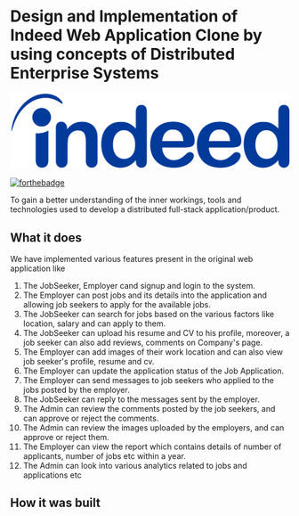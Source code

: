 # Design and Implementation of Indeed Web Application Clone by using concepts of Distributed Enterprise Systems

<p align="center">
  <img src="https://github.com/Priyanka-NAM/Indeed/blob/develop/frontend/public/Images/Indeed_logo.png"/>
</p>


[![forthebadge](https://forthebadge.com/images/badges/made-with-javascript.svg)](https://forthebadge.com)


To gain a better understanding of the inner workings, tools and technologies used to develop a distributed full-stack application/product.

## What it does
We have implemented various features present in the original web application like
1) The JobSeeker, Employer cand signup and login to the system.
2) The Employer can post jobs and its details into the application and allowing job seekers to apply for the available jobs.
3) The JobSeeker can search for jobs based on the various factors like location, salary and can apply to them.
4) The JobSeeker can upload his resume and CV to his profile, moreover, a job seeker can also add reviews, comments on Company's page.
5) The Employer can add images of their work location and can also view job seeker's profile, resume and cv.
6) The Employer can update the application status of the Job Application.
7) The Employer can send messages to job seekers who applied to the jobs posted by the employer.
8) The JobSeeker can reply to the messages sent by the employer.
9) The Admin can review the comments posted by the job seekers, and can approve or reject the comments.
10) The Admin can review the images uploaded by the employers, and can approve or reject them.
11) The Employer can view the report which contains details of number of applicants, number of jobs etc within a year. 
12) The Admin can look into various analytics related to jobs and applications etc

## How it was built


